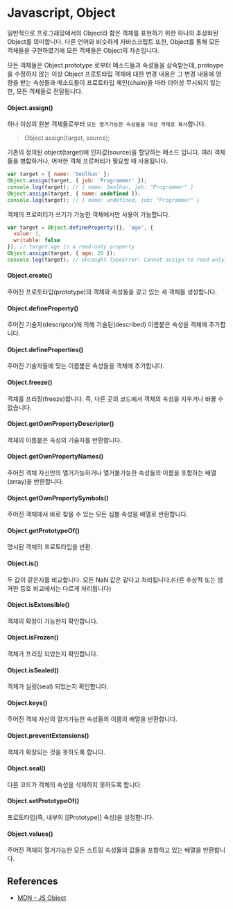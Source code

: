 # Javascript, Object
일반적으로 프로그래밍에서의 Object라 함은 객체를 표현하기 위한 하나의 추상화된 Object를 의미합니다.
다른 언어와 비슷하게 자바스크립트 또한, Object를 통해 모든 객체들을 구현하였기에 모든 객체들은 Object의 자손입니다.

모든 객체들은 Object.prototype 로부터 메소드들과 속성들을 상속받는데, protoype을 수정하지 않는 이상
Object 프로토타입 객체에 대한 변경 내용은  그 변경 내용에 영향을 받는 속성들과 메소드들이 프로토타입 체인(chain)을 따라 더이상 무시되지 않는한,  모든 객체들로 전달됩니다.

#### Object.assign()
하나 이상의 원본 객체들로부터 `모든 열거가능한 속성들을 대상 객체로 복사`합니다.

> Object.assign(target, source);

기존의 정의된 object(target)에 인자값(source)을 할당하는 메소드 입니다. 여러 객체들을 병합하거나, 어떠한 객체 프로퍼티가 필요할 때 사용됩니다.

```js
var target = { name: 'Seolhun' };
Object.assign(target, { job: 'Programmer' });
console.log(target); // { name: Seolhun, job: "Programmer" }
Object.assign(target, { name: undefined });
console.log(target); // { name: undefined, job: "Programmer" }
```

객체의 프로퍼티가 쓰기가 가능한 객체에서만 사용이 가능합니다.
```js
var target = Object.defineProperty({}, 'age', {
  value: 1,
  writable: false
}); // target.age is a read-only property
Object.assign(target, { age: 29 });
console.log(target); // Uncaught TypeError: Cannot assign to read only property 'age' of object
```

#### Object.create()
주어진 프로토타입(prototype)의 객체와 속성들을 갖고 있는 새 객체를 생성합니다.

#### Object.defineProperty()
주어진 기술자(descriptor)에 의해 기술된(described) 이름붙은 속성을 객체에 추가합니다.

#### Object.defineProperties()
주어진 기술자들에 맞는 이름붙은 속성들을 객체에 추가합니다.

#### Object.freeze()
객체를 프리징(freeze)합니다. 즉, 다른 곳의 코드에서 객체의 속성을 지우거나 바꿀 수 없습니다.

#### Object.getOwnPropertyDescriptor()
객체의 이름붙은 속성의 기술자를 반환합니다.

#### Object.getOwnPropertyNames()
주어진 객체 자신만의 열거가능하거나 열거불가능한 속성들의 이름을 포함하는 배열(array)을 반환합니다.

#### Object.getOwnPropertySymbols()
주어진 객체에서 바로 찾을 수 있는 모든 심볼 속성을 배열로 반환합니다.

#### Object.getPrototypeOf()
명시된 객체의 프로토타입을 반환.

#### Object.is()
두 값이 같은지를 비교합니다. 모든 NaN 값은 같다고 처리됩니다.(다른 추상적 또는 엄격한 등호 비교에서는 다르게 처리됩니다)

#### Object.isExtensible()
객체의 확장이 가능한지 확인합니다.

#### Object.isFrozen()
객체가 프리징 되었는지 확인합니다.

#### Object.isSealed()
객체가 실링(seal) 되었는지 확인합니다.

#### Object.keys()
주어진 객체 자신의 열거가능한 속성들의 이름의 배열을 반환합니다.

#### Object.preventExtensions()
객체가 확장되는 것을 못하도록 합니다.

#### Object.seal()
다른 코드가 객체의 속성을 삭제하지 못하도록 합니다.

#### Object.setPrototypeOf()
프로토타입(즉, 내부의 [[Prototype]] 속성)을 설정합니다.

#### Object.values()
주어진 객체의 열거가능한 모든 스트링 속성들의 값들을 포함하고 있는 배열을 반환합니다.




## References
- [MDN - JS Object](https://developer.mozilla.org/ko/docs/Web/JavaScript/Reference/Global_Objects/Object)
